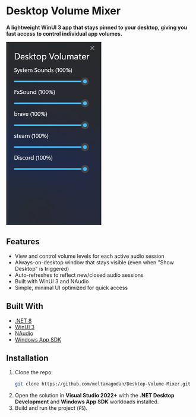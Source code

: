 # Desktop Volume Mixer

**A lightweight WinUI 3 app that stays pinned to your desktop, giving you fast access to control individual app volumes.**

![screenshot-placeholder](app.png)

## Features

- View and control volume levels for each active audio session
- Always-on-desktop window that stays visible (even when "Show Desktop" is triggered)
- Auto-refreshes to reflect new/closed audio sessions
- Built with WinUI 3 and NAudio
- Simple, minimal UI optimized for quick access

## Built With

- [.NET 8](https://dotnet.microsoft.com/en-us/download/dotnet/8.0)
- [WinUI 3](https://learn.microsoft.com/en-us/windows/apps/winui/winui3/)
- [NAudio](https://github.com/naudio/NAudio)
- [Windows App SDK](https://learn.microsoft.com/en-us/windows/apps/windows-app-sdk/)

## Installation

1. Clone the repo:
   ```bash
   git clone https://github.com/meltamagodan/Desktop-Volume-Mixer.git
   ```
2. Open the solution in **Visual Studio 2022+** with the **.NET Desktop Development** and **Windows App SDK** workloads installed.
3. Build and run the project (`F5`).
